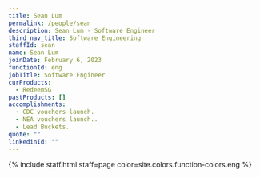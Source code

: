 ```yaml
---
title: Sean Lum
permalink: /people/sean
description: Sean Lum - Software Engineer
third_nav_title: Software Engineering
staffId: sean
name: Sean Lum
joinDate: February 6, 2023
functionId: eng
jobTitle: Software Engineer
curProducts:
  - RedeemSG
pastProducts: []
accomplishments:
  - CDC vouchers launch.
  - NEA vouchers launch..
  - Lead Buckets.
quote: ""
linkedinId: ""
---
```


{% include staff.html staff=page color=site.colors.function-colors.eng %}
